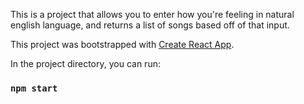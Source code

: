 This is a project that allows you to enter how you're feeling in natural english language, and returns a list of songs based off of that input.

This project was bootstrapped with [Create React App](https://github.com/facebook/create-react-app).

In the project directory, you can run:

### `npm start`


